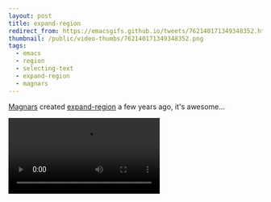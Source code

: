 ```yaml
---
layout: post
title: expand-region
redirect_from: https://emacsgifs.github.io/tweets/762140171349348352.html
thumbnail: /public/video-thumbs/762140171349348352.png
tags:
  - emacs
  - region
  - selecting-text
  - expand-region
  - magnars
---
```


[Magnars](https://github.com/magnars) created [expand-region](https://github.com/magnars/expand-region.el) a few years ago, it's awesome...

<video controls autoplay loop>
  <source src="/public/videos/762140171349348352.mp4" type="video/mp4">
    Sorry your browser does not support the video tag, maybe time to upgrade?
</video>
